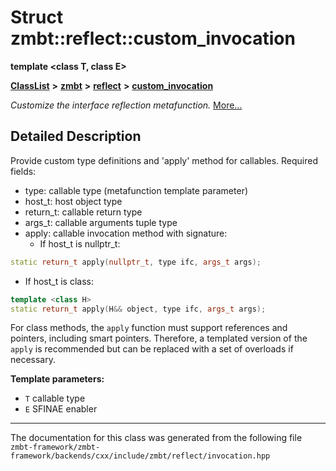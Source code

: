 

# Struct zmbt::reflect::custom\_invocation

**template &lt;class T, class E&gt;**



[**ClassList**](annotated.md) **>** [**zmbt**](namespacezmbt.md) **>** [**reflect**](namespacezmbt_1_1reflect.md) **>** [**custom\_invocation**](structzmbt_1_1reflect_1_1custom__invocation.md)



_Customize the interface reflection metafunction._ [More...](#detailed-description)


































































## Detailed Description


Provide custom type definitions and 'apply' method for callables. Required fields:
* type: callable type (metafunction template parameter)
* host\_t: host object type
* return\_t: callable return type
* args\_t: callable arguments tuple type
* apply: callable invocation method with signature:
  * If host\_t is nullptr\_t: 
```C++
static return_t apply(nullptr_t, type ifc, args_t args);
```

  * If host\_t is class: 
```C++
template <class H>
static return_t apply(H&& object, type ifc, args_t args);
```







For class methods, the `apply` function must support references and pointers, including smart pointers. Therefore, a templated version of the `apply` is recommended but can be replaced with a set of overloads if necessary.




**Template parameters:**


* `T` callable type 
* `E` SFINAE enabler 




    

------------------------------
The documentation for this class was generated from the following file `zmbt-framework/zmbt-framework/backends/cxx/include/zmbt/reflect/invocation.hpp`

